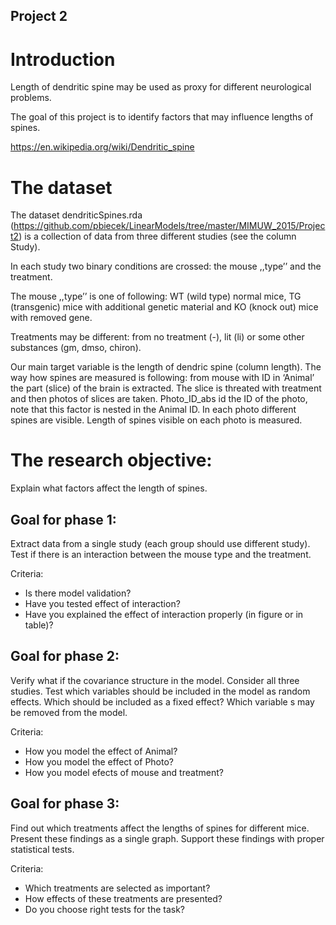Project 2
---------

# Introduction

Length of dendritic spine may be used as proxy for different neurological problems.

The goal of this project is to identify factors that may influence lengths of spines.
 
https://en.wikipedia.org/wiki/Dendritic_spine

# The dataset

The dataset dendriticSpines.rda (https://github.com/pbiecek/LinearModels/tree/master/MIMUW_2015/Project2) is a collection of data from three different studies (see the column Study). 

In each study two binary conditions are crossed: the mouse ,,type’’ and the treatment.

The mouse ,,type’’ is one of following: WT (wild type) normal mice, TG (transgenic) mice with additional genetic material and KO (knock out) mice with removed gene.

Treatments may be different: from no treatment (-), lit (li) or some other substances (gm, dmso, chiron).

Our main target variable is the length of dendric spine (column length). 
The way how spines are measured is following: from mouse with ID in ‘Animal’ the part (slice) of the brain is extracted. The slice is threated with treatment and then photos of slices are taken. Photo_ID_abs id the ID of the photo, note that this factor is nested in the Animal ID. In each photo different spines are visible. Length of spines visible on each photo is measured.


# The research objective:

Explain what factors affect the length of spines.

## Goal for phase 1:

Extract data from a single study (each group should use different study). Test if there is an interaction between the mouse type and the treatment.

Criteria:

*	Is there model validation?
*	Have you tested effect of interaction?
*	Have you explained the effect of interaction properly (in figure or in table)?


## Goal for phase 2:

Verify what if the covariance structure in the model. Consider all three studies. Test which variables should be included in the model as random effects. Which should be included as a fixed effect? Which variable s may be removed from the model.

Criteria:

*	How you model the effect of Animal?
*	How you model the effect of Photo?
*	How you model efects of mouse and treatment?


## Goal for phase 3:

Find out which treatments affect the lengths of spines for different mice.
Present these findings as a single graph.
Support these findings with proper statistical tests.

Criteria:

*	Which treatments are selected as important?
*	How effects of these treatments are presented?
*	Do you choose right tests for the task?


